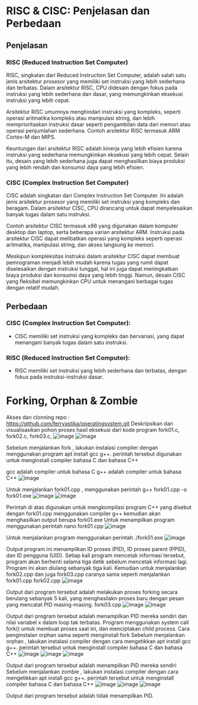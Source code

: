 # RISC & CISC: Penjelasan dan Perbedaan

## Penjelasan

### RISC (Reduced Instruction Set Computer)

RISC, singkatan dari Reduced Instruction Set Computer, adalah salah satu jenis arsitektur prosesor yang memiliki set instruksi yang lebih sederhana dan terbatas. Dalam arsitektur RISC, CPU didesain dengan fokus pada instruksi yang lebih sederhana dan dasar, yang memungkinkan eksekusi instruksi yang lebih cepat.

Arsitektur RISC umumnya menghindari instruksi yang kompleks, seperti operasi aritmatika kompleks atau manipulasi string, dan lebih memprioritaskan instruksi dasar seperti pengambilan data dari memori atau operasi penjumlahan sederhana. Contoh arsitektur RISC termasuk ARM Cortex-M dan MIPS.

Keuntungan dari arsitektur RISC adalah kinerja yang lebih efisien karena instruksi yang sederhana memungkinkan eksekusi yang lebih cepat. Selain itu, desain yang lebih sederhana juga dapat menghasilkan biaya produksi yang lebih rendah dan konsumsi daya yang lebih efisien.

### CISC (Complex Instruction Set Computer)

CISC adalah singkatan dari Complex Instruction Set Computer. Ini adalah jenis arsitektur prosesor yang memiliki set instruksi yang kompleks dan beragam. Dalam arsitektur CISC, CPU dirancang untuk dapat menyelesaikan banyak tugas dalam satu instruksi.

Contoh arsitektur CISC termasuk x86 yang digunakan dalam komputer desktop dan laptop, serta beberapa varian arsitektur ARM. Instruksi pada arsitektur CISC dapat melibatkan operasi yang kompleks seperti operasi aritmatika, manipulasi string, dan akses langsung ke memori.

Meskipun kompleksitas instruksi dalam arsitektur CISC dapat membuat pemrograman menjadi lebih mudah karena tugas yang rumit dapat diselesaikan dengan instruksi tunggal, hal ini juga dapat meningkatkan biaya produksi dan konsumsi daya yang lebih tinggi. Namun, desain CISC yang fleksibel memungkinkan CPU untuk menangani berbagai tugas dengan relatif mudah.

## Perbedaan

### CISC (Complex Instruction Set Computer):

- CISC memiliki set instruksi yang kompleks dan bervariasi, yang dapat menangani banyak tugas dalam satu instruksi.

### RISC (Reduced Instruction Set Computer):

- RISC memiliki set instruksi yang lebih sederhana dan terbatas, dengan fokus pada instruksi-instruksi dasar.

# Forking, Orphan & Zombie
Akses dan clonning repo : https://github.com/ferryastika/operatingsystem.git
Deskripsikan dan visualisasikan pohon proses hasil eksekusi dari kode program fork01.c, fork02.c, fork03.c,
![image](https://github.com/r4mmar/Sys0P24-3123521004/assets/160557580/20d5b212-f8ae-444b-90f7-8777e6ab5118)
![image](https://github.com/r4mmar/Sys0P24-3123521004/assets/160557580/0919e931-3398-43df-9799-1b7bb37fe2e7)
 
Sebelum menjalankan fork , lakukan instalasi compiler dengan menggunakan program apt install gcc g++. perintah tersebut digunakan untuk menginstall compiler bahasa C dan bahasa C++

gcc adalah compiler untuk bahasa C
g++ adalah compiler untuk bahasa C++
![image](https://github.com/r4mmar/Sys0P24-3123521004/assets/160557580/b6b36396-0258-4740-993f-e1d72b53b25d)

Untuk menjalankan fork01.cpp , menggunakan perintah g++ fork01.cpp -o fork01.exe
![image](https://github.com/r4mmar/Sys0P24-3123521004/assets/160557580/5a5f38e9-551e-455e-b49e-8580ac7578a4)
![image](https://github.com/r4mmar/Sys0P24-3123521004/assets/160557580/9198a818-b196-4833-a173-3c88e851e4f5)
 
Perintah di atas digunakan untuk mengkompilasi program C++ yang disebut dengan fork01.cpp menggunakan compiler g++ kemudian akan menghasilkan output berupa fork01.exe
Untuk menampilkan program menggunakan perintah nano fork01.cpp
![image](https://github.com/r4mmar/Sys0P24-3123521004/assets/160557580/7c897226-a928-478c-a59f-35d66bb91c40)

Untuk menjalankan program menggunakan perintah ./fork01.exe
![image](https://github.com/r4mmar/Sys0P24-3123521004/assets/160557580/94f80e00-5d6f-4fc9-acad-d5d373a1b5a4)

Output program ini menampilkan ID proses (PID), ID proses parent (PPID), dan ID pengguna (UID). Setiap kali program mencetak informasi tersebut, program akan berhenti selama tiga detik sebelum mencetak informasi lagi. Program ini akan diulang sebanyak tiga kali.
Kemudian untuk menjalankan fork02.cpp dan juga fork03.cpp caranya sama seperti menjalankan fork01.cpp
fork02.cpp
![image](https://github.com/r4mmar/Sys0P24-3123521004/assets/160557580/18996ac7-f0b8-454c-b089-a8810820d9d0)
 
Output dari program tersebut adalah melakukan proses forking secara berulang sebanyak 5 kali, yang menghasilakn proses baru dengan pesan yang mencatat PID masing-masing.
fork03.cpp
![image](https://github.com/r4mmar/Sys0P24-3123521004/assets/160557580/bf13da28-c4d5-493e-8076-834f85eb252a)
![image](https://github.com/r4mmar/Sys0P24-3123521004/assets/160557580/1545477e-f53e-4559-a60b-c4a5c8735041)

Output dari program tersebut adalah menampilkan PID mereka sendiri dan nilai variabel x dalam loop tak terbatas. Program menggunakan system call fork() untuk membuat proses saat ini, dan menciptakan child process.
Cara penginstalan orphan sama seperti menginstall fork
Sebelum menjalankan orphan , lakukan instalasi compiler dengan cara mengetikkan apt install gcc g++.
perintah tersebut untuk menginstall compiler bahasa C dan bahasa C++
![image](https://github.com/r4mmar/Sys0P24-3123521004/assets/160557580/cc5c8feb-0f03-49e4-bf0e-45c83866006a)
![image](https://github.com/r4mmar/Sys0P24-3123521004/assets/160557580/e08ca045-2ccd-49bf-ab1d-344d1712c76f)
![image](https://github.com/r4mmar/Sys0P24-3123521004/assets/160557580/6fb245e5-53c8-4592-86a3-fd776fbf1e9c)

Output dari program tersebut adalah menampilkan PID mereka sendiri
Sebelum menjalankan zombie , lakukan instalasi compiler dengan cara mengetikkan apt install gcc g++.
perintah tersebut untuk menginstall compiler bahasa C dan bahasa C++
![image](https://github.com/r4mmar/Sys0P24-3123521004/assets/160557580/1ded9a21-c290-4605-b137-712fb1e1351b)
![image](https://github.com/r4mmar/Sys0P24-3123521004/assets/160557580/a1d0e52e-7c49-44c8-9d41-1df236ab5dc5)
![image](https://github.com/r4mmar/Sys0P24-3123521004/assets/160557580/bb4b1821-f3f1-4c2f-bd71-9d859b361714)

Output dari program tersebut adalah tidak menampilkan PID.
